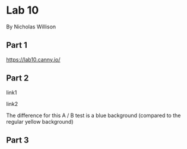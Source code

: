 # Lab 10
By Nicholas Willison

## Part 1
https://lab10.canny.io/

## Part 2
link1

link2

The difference for this A / B test is a blue background (compared to the regular yellow background)

## Part 3